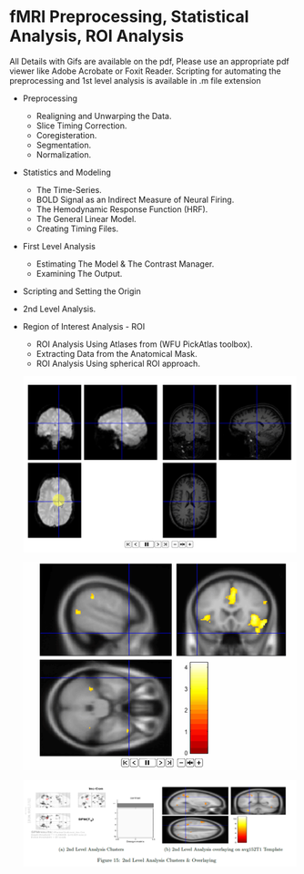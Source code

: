  # fMRI Preprocessing, Statistical Analysis, ROI Analysis
 All Details with Gifs are available on the pdf, Please use an appropriate pdf viewer like Adobe Acrobate or Foxit Reader.
 Scripting for automating the preprocessing  and 1st level analysis is available in .m file extension 

- Preprocessing
  - Realigning and Unwarping the Data.
  - Slice Timing Correction.
  - Coregisteration.
  - Segmentation.
  - Normalization.
- Statistics and Modeling 
  - The Time-Series.
  - BOLD Signal as an Indirect Measure of Neural Firing. 
  - The Hemodynamic Response Function (HRF). 
  - The General Linear Model. 
  - Creating Timing Files.

- First Level Analysis 
  - Estimating The Model & The Contrast Manager.
  - Examining The Output. 
- Scripting and Setting the Origin
- 2nd Level Analysis. 
- Region of Interest Analysis - ROI 
    - ROI Analysis Using Atlases from (WFU PickAtlas toolbox). 
    - Extracting Data from the Anatomical Mask. 
    - ROI Analysis Using spherical ROI approach.


    

    ![Coregisteration](coregisteration.gif)

    ![1stLevelAnalysis](1stlevel.gif)

    ![2stLevelAnalysis](2ndlevel.png)